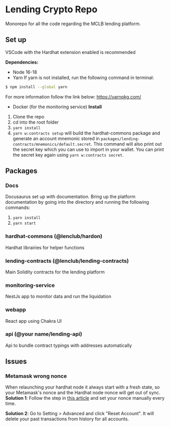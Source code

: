 
# Lending Crypto Repo

Monorepo for all the code regarding the MCLB lending platform.

## Set up
VSCode with the Hardhat extension enabled is recommended

**Dependencies:**
- Node 16-18
- Yarn
If yarn is not installed, run the following command in terminal:
```bash
$ npm install --global yarn
```
For more information follow the link below:
https://yarnpkg.com/
- Docker (for the monitoring service)
**Install**
1. Clone the repo
2. cd into the root folder
3. `yarn install`
4. `yarn w:contracts setup` will build the hardhat-commons package and generate an account mnemonic stored in `packages/lending-contracts/mnemonics/default.secret`. This command will also print out the secret key which you can use to import in your wallet. You can print the secret key again using `yarn w:contracts secret`. 

## Packages

### Docs

Docusaurus set up with documentation.
Bring up the platform documentation by going into the directory and running the following commands:
1. `yarn install`
2. `yarn start`

### hardhat-commons (@lenclub/hardon)

Hardhat librairies for helper functions

### lending-contracts (@lenclub/lending-contracts)

Main Solidity contracts for the lending platform

### monitoring-service

NestJs app to monitor data and run the liquidation

### webapp

React app using Chakra UI

### api (@your name/lending-api)

Api to bundle contract typings with addresses automatically

## Issues

### Metamask wrong nonce

When relaunching your hardhat node it always start with a fresh state, so your Metamask's nonce and the Hardhat node nonce will get out of sync. 
**Solution 1**:
Follow the step in  [this article](https://blog.chronologic.network/how-to-change-and-reset-your-nonce-in-metamask-f7ca52f480e5) and set your nonce manually every time.

**Solution 2**:
Go to Setting > Advanced and click "Reset Account". It will delete your past transactions from history for all accounts.
